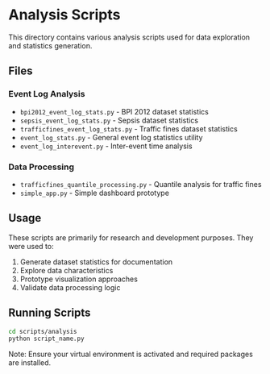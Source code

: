 # Analysis Scripts

This directory contains various analysis scripts used for data exploration and statistics generation.

## Files

### Event Log Analysis
- `bpi2012_event_log_stats.py` - BPI 2012 dataset statistics
- `sepsis_event_log_stats.py` - Sepsis dataset statistics  
- `trafficfines_event_log_stats.py` - Traffic fines dataset statistics
- `event_log_stats.py` - General event log statistics utility
- `event_log_interevent.py` - Inter-event time analysis

### Data Processing
- `trafficfines_quantile_processing.py` - Quantile analysis for traffic fines
- `simple_app.py` - Simple dashboard prototype

## Usage

These scripts are primarily for research and development purposes. They were used to:

1. Generate dataset statistics for documentation
2. Explore data characteristics
3. Prototype visualization approaches
4. Validate data processing logic

## Running Scripts

```bash
cd scripts/analysis
python script_name.py
```

Note: Ensure your virtual environment is activated and required packages are installed.
